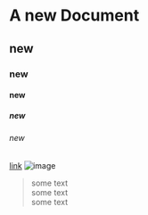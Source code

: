 # A new Document 
## new
### new
#### new
##### new
###### new

[link]()
![image]()

> some text  
> some text  
> some text
